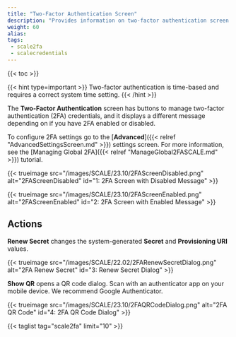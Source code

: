 ```yaml
---
title: "Two-Factor Authentication Screen"
description: "Provides information on two-factor authentication screen settings."
weight: 60
alias:
tags:
 - scale2fa
 - scalecredentials
---
```


{{< toc >}}

{{< hint type=important >}}
Two-factor authentication is time-based and requires a correct system time setting.
{{< /hint >}}

The **Two-Factor Authentication** screen has buttons to manage two-factor authentication (2FA) credentials, and it displays a different message depending on if you have 2FA enabled or disabled.

To configure 2FA settings go to the [**Advanced**]({{< relref "AdvancedSettingsScreen.md" >}}) settings screen. For more information, see the [Managing Global 2FA]({{< relref "ManageGlobal2FASCALE.md" >}}) tutorial.

{{< trueimage src="/images/SCALE/23.10/2FAScreenDisabled.png" alt="2FAScreenDisabled" id="1: 2FA Screen with Disabled Message" >}}

{{< trueimage src="/images/SCALE/23.10/2FAScreenEnabled.png" alt="2FAScreenEnabled" id="2: 2FA Screen with Enabled Message" >}}

## Actions

**Renew Secret** changes the system-generated **Secret** and **Provisioning URI** values. 

{{< trueimage src="/images/SCALE/22.02/2FARenewSecretDialog.png" alt="2FA Renew Secret" id="3: Renew Secret Dialog" >}}

**Show QR** opens a QR code dialog. Scan with an authenticator app on your mobile device. We recommend Google Authenticator.

{{< trueimage src="/images/SCALE/23.10/2FAQRCodeDialog.png" alt="2FA QR Code" id="4: 2FA QR Code Dialog" >}}

{{< taglist tag="scale2fa" limit="10" >}}
